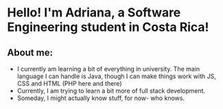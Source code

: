 # Hello! I'm Adriana, a Software Engineering student in Costa Rica!
## About me: 
- I currently am learning a bit of everything in university. The main language I can handle is Java, though I can make things work with JS, CSS and HTML (PHP here and there)
- Currently, I am trying to learn a bit more of full stack development.
- Someday, I might actually know stuff, for now- who knows. 


